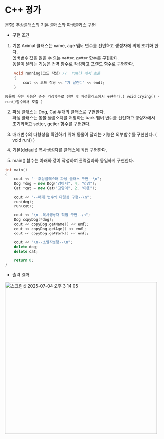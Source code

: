 # C++ 평가

문항\) 추상클래스의 기본 클래스와 파생클래스 구현
* 구현 조건

1. 기본 Animal 클래스는 name, age 멤버 변수를 선언하고 생성자에 의해 초기화 한다.<br>
    멤버변수 값을 읽을 수 있는 setter, getter 함수를 구현한다.<br>
    동물이 달리는 기능은 전역 함수로 작성하고 프렌드 함수로 구현한다.
```cpp
    void running(코드 작성) //  run() 에서 호출
    {
        cout << 코드 작성 << "가 달린다" << endl;   
    }
```
    동물이 우는 기능은 순수 가상함수로 선언 후 파생클래스에서 구현한다.( void crying() - run()함수에서 호출 )

2. 파생 클래스는 Dog, Cat 두개의 클래스로 구현한다.<br>
    파생 클래스는 동물 울음소리를 저장하는 bark 멤버 변수를 선언하고 생성자에서 초기화하고 setter, getter 함수를 구현한다.

3. 매개변수의 다형성을 확인하기 위해 동물이 달리는 기능은 외부함수를 구현한다. ( void run() )

4. 기본(default) 복사생성자를 클래스에 직접 구현한다.

5. main() 함수는 아래와 같이 작성하여 출력결과와 동일하게 구현한다.
```cpp
int main()
{
    cout << "--추상클래스와 파생 클래스 구현--\n";
    Dog *dog = new Dog("강아지", 4, "멍멍");
    Cat *cat = new Cat("고양이", 2, "야옹");

    cout << "--매개 변수의 다형성 구현--\n";
    run(dog);
    run(cat);

    cout << "\n--복사생성자 직접 구현--\n";
    Dog copyDog(*dog);
    cout << copyDog.getName() << endl;
    cout << copyDog.getAge() << endl;
    cout << copyDog.getBark() << endl;

    cout << "\n--소멸자실행--\n";
    delete dog;
    delete cat;

    return 0;
}
```

+ 출력 결과
<img width="494" alt="스크린샷 2025-07-04 오후 3 14 05" src="https://github.com/user-attachments/assets/0ed984ff-9fe1-41de-b165-5e8c7e890158" />
